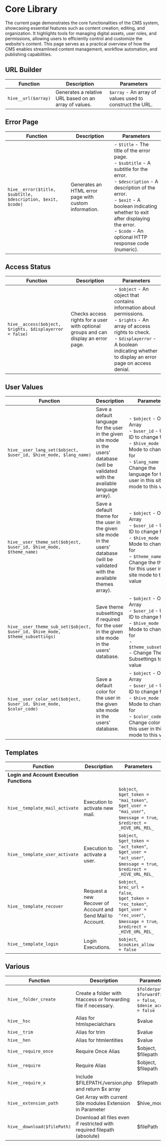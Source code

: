 # Core Library
The current page demonstrates the core functionalities of the CMS system, showcasing essential features such as content creation, editing, and organization. It highlights tools for managing digital assets, user roles, and permissions, allowing users to efficiently control and customize the website's content. This page serves as a practical overview of how the CMS enables streamlined content management, workflow automation, and publishing capabilities.


## URL Builder

| Function | Description | Parameters |
|----------|-------------|------------|
| `hive__url($array)` | Generates a relative URL based on an array of values. | `$array` - An array of values used to construct the URL. |


## Error Page

| Function | Description | Parameters |
|----------|-------------|------------|
| `hive__error($title, $subtitle, $description, $exit, $code)` | Generates an HTML error page with custom information. | - `$title` - The title of the error page.<br>- `$subtitle` - A subtitle for the error.<br>- `$description` - A description of the error.<br>- `$exit` - A boolean indicating whether to exit after displaying the error.<br>- `$code` - An optional HTTP response code (numeric). |

## Access Status

| Function | Description | Parameters |
|----------|-------------|------------|
| `hive__access($object, $rights, $displayerror = false)` | Checks access rights for a user with optional groups and can display an error page. | - `$object` - An object that contains information about permissions.<br>- `$rights` - An array of access rights to check.<br>- `$displayerror` - A boolean indicating whether to display an error page on access denial. |


## User Values

| Function | Description | Parameters |
|----------|-------------|------------|
| `hive__user_lang_set($object, $user_id, $hive_mode, $lang_name)` | Save a default language for the user in the given site mode in the users' database (will be validated with the available language array). | - `$object` - Object Array<br>- `$user_id` - User ID to change for<br>- `$hive_mode` - Site Mode to change for<br>- `$lang_name` - Change the language for this user in this site mode to this value |
| `hive__user_theme_set($object, $user_id, $hive_mode, $theme_name)` | Save a default theme for the user in the given site mode in the users' database (will be validated with the available themes array). | - `$object` - Object Array<br>- `$user_id` - User ID to change for<br>- `$hive_mode` - Site Mode to change for<br>- `$theme_name` - Change the theme for this user in this site mode to this value |
| `hive__user_theme_sub_set($object, $user_id, $hive_mode, $theme_subsettings)` | Save theme subsettings if required for the user in the given site mode in the users' database. | - `$object` - Object Array<br>- `$user_id` - User ID to change for<br>- `$hive_mode` - Site Mode to change for<br>- `$theme_subsettings` - Change Theme Subsettings to this value |
| `hive__user_color_set($object, $user_id, $hive_mode, $color_code)` | Save a default color for the user in the given site mode in the users' database. | - `$object` - Object Array<br>- `$user_id` - User ID to change for<br>- `$hive_mode` - Site Mode to change for<br>- `$color_code` - Change color for this user in this site mode to this value |


## Templates

| Function | Description | Parameters |
|----------|-------------|------------|
| **Login and Account Execution Functions** | | |
| `hive__template_mail_activate` | Execution to activate new mail. | `$object`, `$get_token = "mai_token"`, `$get_user = "mai_user"`, `$message = true`, `$redirect = _HIVE_URL_REL_` |
| `hive__template_user_activate` | Execution to activate a user. | `$object`, `$get_token = "act_token"`, `$get_user = "act_user"`, `$message = true`, `$redirect = _HIVE_URL_REL_` |
| `hive__template_recover` | Request a new Recover of Account and Send Mail to Account. | `$object`, `$rec_url = false`, `$get_token = "rec_token"`, `$get_user = "rec_user"`, `$message = true`, `$redirect = _HIVE_URL_REL_` |
| `hive__template_login` | Login Executions. | `$object`, `$cookies_allow = false` |


## Various

| Function | Description | Parameters |
|----------|-------------|------------|
| `hive__folder_create` | Create a folder with htaccess or forwarding file if necessary. | `$folderpath`, `$forwardfile = false`, `$denie_access = false` |
| `hive__hsc` | Alias for htmlspecialchars | $value |
| `hive__trim` | Alias for trim |$value |
| `hive__hen` | Alias for htmlentities |$value |
| `hive__require_once` | Require Once Alias | $object, $filepath |
| `hive__require` | Require Alias | $object, $filepath |
| `hive__require_x` | Include $FILEPATH./version.php and return $x array | $filepath |
| `hive__extension_path` | Get Array with current Site modules Extension in Parameter | $hive_mode |
| `hive__download($filePath)` | Download all files even if restricted with required filepath (absolute) | $filePath |
